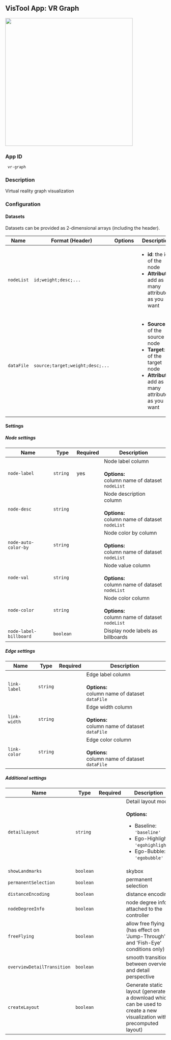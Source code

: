## VisTool App: VR Graph

<img src="https://vis.csh.ac.at/vistool/visualizations/vr-graph/vrnets.png" height="400">

### App ID

   ```
    vr-graph
   ```

### Description

Virtual reality graph visualization

### Configuration

#### Datasets

Datasets can be provided as 2-dimensional arrays (including the header).

Name | Format (Header) | Options | Description
---- | --------------- | ------- | -----------
```nodeList``` | ```id;weight;desc;...``` |  | <ul><li><b>id</b>: the id of the node</li><li><b>Attributes</b>: add as many attributes as you want</li></ul>
```dataFile``` | ```source;target;weight;desc;...``` |  | <ul><li><b>Source</b>: id of the source node</li><li><b>Target</b>: id of the target node</li><li><b>Attributes</b>: add as many attributes as you want</li></ul>

#### Settings

##### Node settings

Name | Type | Required | Description
---- | ---- | -------- | -----------
```node-label``` | ```string``` | yes | Node label column<br><br><b>Options:</b><br>column name of dataset ```nodeList```
```node-desc``` | ```string``` |  | Node description column<br><br><b>Options:</b><br>column name of dataset ```nodeList```
```node-auto-color-by``` | ```string``` |  | Node color by column<br><br><b>Options:</b><br>column name of dataset ```nodeList```
```node-val``` | ```string``` |  | Node value column<br><br><b>Options:</b><br>column name of dataset ```nodeList```
```node-color``` | ```string``` |  | Node color column<br><br><b>Options:</b><br>column name of dataset ```nodeList```
```node-label-billboard``` | ```boolean``` |  | Display node labels as billboards
##### Edge settings

Name | Type | Required | Description
---- | ---- | -------- | -----------
```link-label``` | ```string``` |  | Edge label column<br><br><b>Options:</b><br>column name of dataset ```dataFile```
```link-width``` | ```string``` |  | Edge width column<br><br><b>Options:</b><br>column name of dataset ```dataFile```
```link-color``` | ```string``` |  | Edge color column<br><br><b>Options:</b><br>column name of dataset ```dataFile```
##### Additional settings

Name | Type | Required | Description
---- | ---- | -------- | -----------
```detailLayout``` | ```string``` |  | Detail layout mode<br><br><b>Options:</b><ul><li>Baseline: ```'baseline'```</li><li>Ego-Highlight: ```'egohighlight'```</li><li>Ego-Bubble: ```'egobubble'```</li></ul>
```showLandmarks``` | ```boolean``` |  | skybox
```permanentSelection``` | ```boolean``` |  | permanent selection
```distanceEncoding``` | ```boolean``` |  | distance encoding
```nodeDegreeInfo``` | ```boolean``` |  | node degree info attached to the controller
```freeFlying``` | ```boolean``` |  | allow free flying (has effect on 'Jump-Through' and 'Fish-Eye' conditions only)
```overviewDetailTransition``` | ```boolean``` |  | smooth transition between overview and detail perspective
```createLayout``` | ```boolean``` |  | Generate static layout (generates a download which can be used to create a new visualization with precomputed layout)

<!--- #### Example

```py
config = {
    "datasets": {
        "nodeList": {
            "data": {
                ...
            }
        },
        "dataFile": {
            "data": {
                ...
            }
        }
    },
    "settings": {
        "node-label": ...,
        "node-desc": ...,
        "node-auto-color-by": ...,
        "node-val": ...,
        "node-color": ...,
        "node-label-billboard": ...,
        "link-label": ...,
        "link-width": ...,
        "link-color": ...,
        "detailLayout": ...,
        "showLandmarks": ...,
        "permanentSelection": ...,
        "distanceEncoding": ...,
        "nodeDegreeInfo": ...,
        "freeFlying": ...,
        "overviewDetailTransition": ...,
        "createLayout": ...
    }
}

vt = Vistool("vr-graph", config)
vt.show()
``` -->